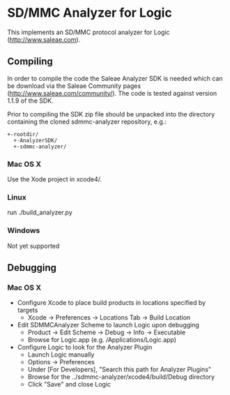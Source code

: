 SD/MMC Analyzer for Logic
=========================

This implements an SD/MMC protocol analyzer for Logic (http://www.saleae.com).

Compiling
---------

In order to compile the code the Saleae Analyzer SDK is needed which can be download via the Saleae Community pages (http://www.saleae.com/community/). The code is tested against version 1.1.9 of the SDK.

Prior to compiling the SDK zip file should be unpacked into the directory containing the cloned sdmmc-analyzer repository, e.g.:

    +-rootdir/
      +-AnalyzerSDK/
      +-sdmmc-analyzer/

### Mac OS X

Use the Xode project in xcode4/.

### Linux

run ./build_analyzer.py

### Windows

Not yet supported

Debugging
---------

### Mac OS X

* Configure Xcode to place build products in locations specified by targets
  * Xcode -> Preferences -> Locations Tab -> Build Location
* Edit SDMMCAnalyzer Scheme to launch Logic upon debugging
  * Product -> Edit Scheme -> Debug -> Info -> Executable
  * Browse for Logic.app (e.g. /Applications/Logic.app)
* Configure Logic to look for the Analyzer Plugin
  * Launch Logic manually
  * Options -> Preferences
  * Under [For Developers], "Search this path for Analyzer Plugins"
  * Browse for the ../sdmmc-analyzer/xcode4/build/Debug directory
  * Click "Save" and close Logic

